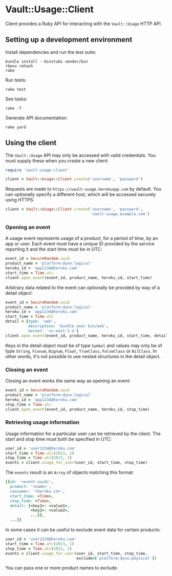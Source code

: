 # Vault::Usage::Client

Client provides a Ruby API for interacting with the `Vault::Usage`
HTTP API.

## Setting up a development environment

Install dependencies and run the test suite:

    bundle install --binstubs vendor/bin
    rbenv rehash
    rake

Run tests:

    rake test

See tasks:

    rake -T

Generate API documentation:

    rake yard

## Using the client

The `Vault::Usage` API may only be accessed with valid credentials.
You must supply these when you create a new client:

```ruby
require 'vault-usage-client'

client = Vault::Usage::Client.create('username', 'password')
```

Requests are made to `https://vault-usage.herokuapp.com` by default.
You can optionally specify a different host, which will be accessed
securely using HTTPS:

```ruby
client = Vault::Usage::Client.create('username', 'password',
                                     'vault-usage.example.com')
```

### Opening an event

A usage event represents usage of a product, for a period of time, by
an app or user.  Each event must have a unique ID provided by the
service reporting it and the start time must be in UTC:

```ruby
event_id = SecureRandom.uuid
product_name = 'platform:dyno:logical'
heroku_id = 'app1234@heroku.com'
start_time = Time.utc
client.open_event(event_id, product_name, heroku_id, start_time)
```

Arbitrary data related to the event can optionally be provided by way
of a detail object:

```ruby
event_id = SecureRandom.uuid
product_name = 'platform:dyno:logical'
heroku_id = 'app1234@heroku.com'
start_time = Time.utc
detail = {type: 'web',
          description: 'bundle exec bin/web',
          kernel: 'us-east-1-a'}
client.open_event(event_id, product_name, heroku_id, start_time, detail)
```

Keys in the detail object must be of type `Symbol` and values may only
be of type `String`, `Fixnum`, `Bignum`, `Float`, `TrueClass`,
`FalseClass` or `NilClass`.  In other words, it's not possible to use
nested structures in the detail object.

### Closing an event

Closing an event works the same way as opening an event:

```ruby
event_id = SecureRandom.uuid
product_name = 'platform:dyno:logical'
heroku_id = 'app1234@heroku.com'
stop_time = Time.utc
client.open_event(event_id, product_name, heroku_id, stop_time)
```

### Retrieving usage information

Usage information for a particular user can be retrieved by the
client.  The start and stop time must both be specified in UTC:

```ruby
user_id = 'user1234@heroku.com'
start_time = Time.utc(2013, 1)
stop_time = Time.utc(2013, 2)
events = client.usage_for_user(user_id, start_time, stop_time)
```

The `events` result is an `Array` of objects matching this format:

```ruby
[{id: '<event-uuid>',
  product: '<name>',
  consumer: '<heroku-id>',
  start_time: <Time>,
  stop_time: <Time>,
  detail: {<key1>: <value1>,
           <key2>: <value2>,
           ...}},
  ...]}
```

In some cases it can be useful to exclude event data for certain
products:

```ruby
user_id = 'user1234@heroku.com'
start_time = Time.utc(2013, 1)
stop_time = Time.utc(2013, 2)
events = client.usage_for_user(user_id, start_time, stop_time,
                               exclude=['platform:dyno:physical'])
```

You can pass one or more product names to exclude.
